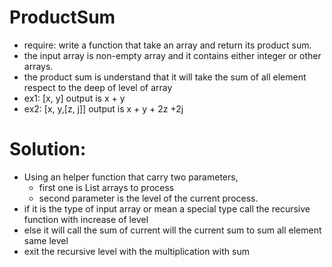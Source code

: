 # ProductSum
  - require: write a function that take an array and return its product sum.
  - the input array is non-empty array and it contains either integer or other arrays.
  - the product sum is understand that it will take the sum of all element respect to the deep of level of array
  - ex1: [x, y] output is x + y
  - ex2: [x, y,[z, j]] output is x + y + 2z +2j
# Solution:
  - Using an helper function that carry two parameters,
    - first one is  List arrays to process
    - second parameter is the level of the current process.
  - if it is the type of input array or mean a special type call the recursive function with increase of level
  - else it will call the sum of current will the current sum to sum all element same level
  - exit the recursive level with the multiplication with sum
